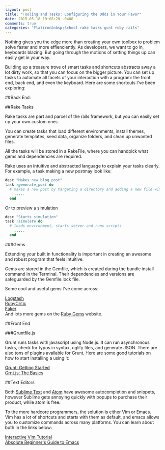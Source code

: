 ```yaml
---
layout: post
title: "Tooling and Tasks: Configuring the Odds in Your Favor"
date: 2015-05-18 19:08:20 -0400
comments: true
categories: "Flatiron&nbsp;School rake tasks gunt ruby rails" 
---
```

Nothing gives you the edge more than creating your own toolbox to problem solve faster and more effienciently. As developers, we want to go in, keyboards blazing. But going through the motions of setting things up can easily get in your way.

Building up a treasure trove of smart tasks and shortcuts abstracts away a lot dirty work, so that you can focus on the bigger picture. You can set up tasks to automate all facets of your interaction with a program: the front end, back end, and even the keyboard. Here are some shortcuts I've been exploring:

##Back End: 

##Rake Tasks

Rake tasks are part and parcel of the rails framework, but you can easily set up your own custom ones. 

You can create tasks that load different environments, install themes, generate templates, seed data, organize folders, and clean up unwanted files. 

All the tasks will be stored in a RakeFile, where you can handpick what gems and dependencies are required. 

Rake uses an intuitive and abstracted language to explain your tasks clearly. For example, a task making a new postmay look like: 

```ruby
desc "Makes new blog post"
task :generate_post do
  # makes a new post by targeting a directory and adding a new file with predetermined markup. 
    .....
  end
```
Or to preview a simulation

```ruby
desc "Starts simulation"
task :simulate do
  # loads environment, starts server and runs scripts 
    .....
  end
```

###Gems

Extending your built in functionality is important in creating an awesome and robust program that feels intuitive. 

Gems are stored in the Gemfile, which is created during the bundle install command in the Terminal. Their dependencies and versions are safeguarded by the Gemfile.lock file. 

Some cool and useful gems I've come across:  

[Logstash](https://github.com/elastic/logstash)  
[RubyCritic](https://github.com/whitesmith/rubycritic)  
[Faker](https://github.com/stympy/faker)  
And lots more gems on the [Ruby Gems](http://rubygems.org) website.

##Front End

###Gruntfile.js

Grunt runs tasks with javascript using Node.js. It can run asynchronous tasks, check for typos in syntax, uglify files, and generate JSON. There are also tons of [plugins](http://gruntjs.com/plugins) available for Grunt. Here are some good tutorials on how to start installing a using it:  

[Grunt: Getting Started](http://gruntjs.com/getting-started)  
[Grnt.js: The Basics](https://quickleft.com/blog/grunt-js-the-basics/)  

##Text Editors

Both [Sublime Text](http://www.sublimetext.com/) and [Atom](https://atom.io/) have awesome autocompletion and snippets, however Sublime gets annoying quickly with popups to purchase their product, while atom is free.

To the more hardcore programmers, the solution is either Vim or Emacs. Vim has a lot of shortcuts and starts with them as default, and emacs allows you to customize commands across many platforms. You can learn about both in the links below:  

[Interactive Vim Tutorial](http://www.openvim.com/)  
[Absolute Beginner's Guide to Emacs](http://www.jesshamrick.com/2012/09/10/absolute-beginners-guide-to-emacs/)   











